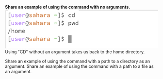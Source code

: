 **Share an example of using the command with no arguments.**
![Image](1.png)
Using "CD" without an argument takes us back to the home directory.

Share an example of using the command with a path to a directory as an argument.
Share an example of using the command with a path to a file as an argument.
